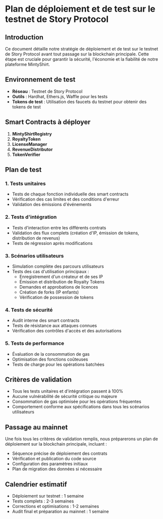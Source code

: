 # Plan de déploiement et de test sur le testnet de Story Protocol

## Introduction

Ce document détaille notre stratégie de déploiement et de test sur le testnet de Story Protocol avant tout passage sur la blockchain principale. Cette étape est cruciale pour garantir la sécurité, l'économie et la fiabilité de notre plateforme MintyShirt.

## Environnement de test

- **Réseau** : Testnet de Story Protocol
- **Outils** : Hardhat, Ethers.js, Waffle pour les tests
- **Tokens de test** : Utilisation des faucets du testnet pour obtenir des tokens de test

## Smart Contracts à déployer

1. **MintyShirtRegistry**
2. **RoyaltyToken**
3. **LicenseManager**
4. **RevenueDistributor**
5. **TokenVerifier**

## Plan de test

### 1. Tests unitaires

- Tests de chaque fonction individuelle des smart contracts
- Vérification des cas limites et des conditions d'erreur
- Validation des émissions d'événements

### 2. Tests d'intégration

- Tests d'interaction entre les différents contrats
- Validation des flux complets (création d'IP, émission de tokens, distribution de revenus)
- Tests de régression après modifications

### 3. Scénarios utilisateurs

- Simulation complète des parcours utilisateurs
- Tests des cas d'utilisation principaux :
  - Enregistrement d'un créateur et de ses IP
  - Émission et distribution de Royalty Tokens
  - Demandes et approbations de licences
  - Création de forks (IP enfants)
  - Vérification de possession de tokens

### 4. Tests de sécurité

- Audit interne des smart contracts
- Tests de résistance aux attaques connues
- Vérification des contrôles d'accès et des autorisations

### 5. Tests de performance

- Évaluation de la consommation de gas
- Optimisation des fonctions coûteuses
- Tests de charge pour les opérations batchées

## Critères de validation

- Tous les tests unitaires et d'intégration passent à 100%
- Aucune vulnérabilité de sécurité critique ou majeure
- Consommation de gas optimisée pour les opérations fréquentes
- Comportement conforme aux spécifications dans tous les scénarios utilisateurs

## Passage au mainnet

Une fois tous les critères de validation remplis, nous préparerons un plan de déploiement sur la blockchain principale, incluant :

- Séquence précise de déploiement des contrats
- Vérification et publication du code source
- Configuration des paramètres initiaux
- Plan de migration des données si nécessaire

## Calendrier estimatif

- Déploiement sur testnet : 1 semaine
- Tests complets : 2-3 semaines
- Corrections et optimisations : 1-2 semaines
- Audit final et préparation au mainnet : 1 semaine
